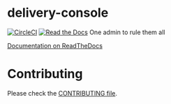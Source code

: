 # delivery-console

[![CircleCI](https://img.shields.io/circleci/project/github/mozilla/delivery-console.svg)](https://circleci.com/gh/mozilla/delivery-console)
[![Read the Docs](https://img.shields.io/readthedocs/delivery-console.svg)](http://delivery-console.readthedocs.io/en/latest/?badge=latest)
One admin to rule them all

[Documentation on ReadTheDocs](https://delivery-console.readthedocs.io/)

# Contributing

Please check the [CONTRIBUTING file](CONTRIBUTING).
